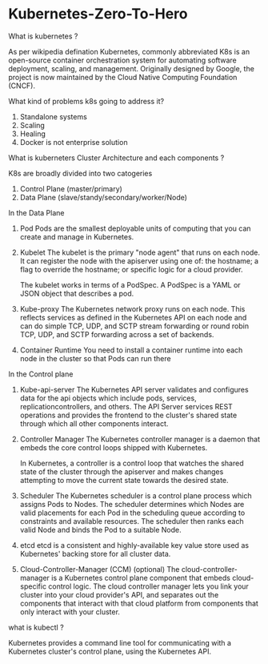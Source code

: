 # Kubernetes-Zero-To-Hero

What is kubernetes ?

As per wikipedia defination 
Kubernetes, commonly abbreviated K8s is an open-source container orchestration system for automating software deployment, scaling, and management. Originally designed by Google, the project is now maintained by the Cloud Native Computing Foundation (CNCF).

What kind of problems k8s going to address it?

1. Standalone systems
2. Scaling 
3. Healing
4. Docker is not enterprise solution

What is kuberneters Cluster Architecture and each components ?

K8s are broadly divided into two catogeries
1. Control Plane (master/primary)
2. Data Plane (slave/standy/secondary/worker/Node)

In the Data Plane

1. Pod 
    Pods are the smallest deployable units of computing that you can create and manage in Kubernetes.

2. Kubelet
    The kubelet is the primary "node agent" that runs on each node. It can register the node with the apiserver using one of: the hostname; a flag to override the hostname; or specific logic for a cloud provider.

    The kubelet works in terms of a PodSpec. A PodSpec is a YAML or JSON object that describes a pod.

3. Kube-proxy
    The Kubernetes network proxy runs on each node. This reflects services as defined in the Kubernetes API on each node and can do simple TCP, UDP, and SCTP stream forwarding or round robin TCP, UDP, and SCTP forwarding across a set of backends.

4. Container Runtime
    You need to install a container runtime into each node in the cluster so that Pods can run there


In the Control plane

1. Kube-api-server
    The Kubernetes API server validates and configures data for the api objects which include pods, services, replicationcontrollers, and others. The API Server services REST operations and provides the frontend to the cluster's shared state through which all other components interact.

2. Controller Manager
    The Kubernetes controller manager is a daemon that embeds the core control loops shipped with Kubernetes.

    In Kubernetes, a controller is a control loop that watches the shared state of the cluster through the apiserver and makes changes attempting to move the current state towards the desired state.

3. Scheduler
    The Kubernetes scheduler is a control plane process which assigns Pods to Nodes. The scheduler determines which Nodes are valid placements for each Pod in the scheduling queue according to constraints and available resources. The scheduler then ranks each valid Node and binds the Pod to a suitable Node.

4. etcd
    etcd is a consistent and highly-available key value store used as Kubernetes' backing store for all cluster data.

5. Cloud-Controller-Manager (CCM) (optional)
    The cloud-controller-manager is a Kubernetes control plane component that embeds cloud-specific control logic. The cloud controller manager lets you link your cluster into your cloud provider's API, and separates out the components that interact with that cloud platform from components that only interact with your cluster.

what is kubectl ?

Kubernetes provides a command line tool for communicating with a Kubernetes cluster's control plane, using the Kubernetes API.


